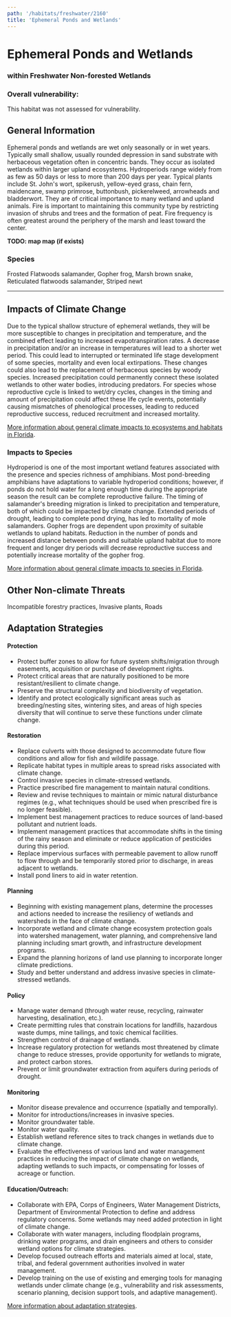 ```yaml
---
path: '/habitats/freshwater/2160'
title: 'Ephemeral Ponds and Wetlands'
---
```


# Ephemeral Ponds and Wetlands

### within Freshwater Non-forested Wetlands

<div id="TopSection">



<div>

### Overall vulnerability:

This habitat was not assessed for vulnerability.



</div>
</div>

## General Information

Ephemeral ponds and wetlands are wet only seasonally or in wet years.  Typically small shallow, usually rounded depression in sand substrate with herbaceous vegetation often in concentric bands.  They occur as isolated wetlands within larger upland ecosystems.  Hydroperiods range widely from as few as 50 days or less to more than 200 days per year.  Typical plants include St. John's wort, spikerush, yellow-eyed grass, chain fern, maidencane, swamp primrose, buttonbush, pickerelweed, arrowheads and bladderwort.  They are of critical importance to many wetland and upland animals.  Fire is important to maintaining this community type by restricting invasion of shrubs and trees and the formation of peat.  Fire frequency is often greatest around the periphery of the marsh and least toward the center.



**TODO: map map (if exists)**

### Species

Frosted Flatwoods salamander, Gopher frog, Marsh brown snake, Reticulated flatwoods salamander, Striped newt

<hr />

## Impacts of Climate Change

Due to the typical shallow structure of ephemeral wetlands, they will be more susceptible to changes in precipitation and temperature, and the combined effect leading to increased evapotranspiration rates. A decrease in precipitation and/or an increase in temperatures will lead to a shorter wet period. This could lead to  interrupted or terminated life stage development of some species, mortality and even local extirpations.  These changes could also lead to the replacement of herbaceous species by woody species. Increased precipitation could permanently connect these isolated wetlands to other water bodies, introducing predators.  For species whose reproductive cycle is linked to wet/dry cycles, changes in the timing and amount of precipitation could affect these life cycle events, potentially causing mismatches of phenological processes, leading to reduced reproductive success, reduced recruitment and increased mortality.



[More information about general climate impacts to ecosystems and habitats in Florida](/impacts/habitats).

### Impacts to Species

Hydroperiod is one of the most important wetland features associated with the presence and species richness of amphibians.  Most pond-breeding amphibians have adaptations to variable hydroperiod conditions; however, if ponds do not hold water for a long enough time during the appropriate season the result can be complete reproductive failure.  The timing of salamander's breeding migration is linked to precipitation and temperature, both of which could be impacted by climate change.  Extended periods of drought, leading to complete pond drying, has led to mortality of mole salamanders.   Gopher frogs are dependent upon proximity of suitable wetlands to upland habitats.  Reduction in the number of ponds and increased distance between ponds and suitable upland habitat due to more frequent and longer dry periods will decrease reproductive success and potentially increase mortality of the gopher frog.

[More information about general climate impacts to species in Florida](/impacts/species).

## Other Non-climate Threats

Incompatible forestry practices, Invasive plants, Roads

## Adaptation Strategies

#### Protection

- Protect buffer zones to allow for future system shifts/migration through easements, acquisition or purchase of development rights.
- Protect critical areas that are naturally positioned to be more resistant/resilient to climate change.
- Preserve the structural complexity and biodiversity of vegetation.
- Identify and protect ecologically significant areas such as breeding/nesting sites, wintering sites, and areas of high species diversity that will continue to serve these functions under climate change.


#### Restoration

- Replace culverts with those designed to accommodate future flow conditions and allow for fish and wildlife passage.
- Replicate habitat types in multiple areas to spread risks associated with climate change.
- Control invasive species in climate-stressed wetlands.
- Practice prescribed fire management to maintain natural conditions.
- Review and revise techniques to maintain or mimic natural disturbance regimes (e.g., what techniques should be used when prescribed fire is no longer feasible).
- Implement best management practices to reduce sources of land-based pollutant and nutrient loads.
- Implement management practices that accommodate shifts in the timing of the rainy season and eliminate or reduce application of pesticides during this period.
- Replace impervious surfaces with permeable pavement to allow runoff to flow through and be temporarily stored prior to discharge, in areas adjacent to wetlands.
- Install pond liners to aid in water retention.


#### Planning

- Beginning with existing management plans, determine the processes and actions needed to increase the resiliency of wetlands and watersheds in the face of climate change.
- Incorporate wetland and climate change ecosystem protection goals into watershed management, water planning, and comprehensive land planning including smart growth, and infrastructure development programs.
- Expand the planning horizons of land use planning to incorporate longer climate predictions.
- Study and better understand and address invasive species in climate-stressed wetlands.


#### Policy

- Manage water demand (through water reuse, recycling, rainwater harvesting, desalination, etc.).
- Create permitting rules that constrain locations for landfills, hazardous waste dumps, mine tailings, and toxic chemical facilities.
- Strengthen control of drainage of wetlands.
- Increase regulatory protection for wetlands most threatened by climate change to reduce stresses, provide opportunity for wetlands to migrate, and protect carbon stores.
- Prevent or limit groundwater extraction from aquifers during periods of drought.


#### Monitoring

- Monitor disease prevalence and occurrence (spatially and temporally).
- Monitor for introductions/increases in invasive species.
- Monitor groundwater table.
- Monitor water quality.
- Establish wetland reference sites to track changes in wetlands due to climate change.
- Evaluate the effectiveness of various land and water management practices in reducing the impact of climate change on wetlands, adapting wetlands to such impacts, or compensating for losses of  acreage or function.


#### Education/Outreach: 

- Collaborate with EPA, Corps of Engineers, Water Management Districts, Department of Environmental Protection to define and address regulatory concerns. Some wetlands may need added protection in light of climate change.
- Collaborate with water managers, including floodplain programs, drinking water programs, and drain engineers and others to consider wetland options for climate strategies.
- Develop focused outreach efforts and materials aimed at local, state, tribal, and federal government authorities involved in water management.
- Develop training on the use of existing and emerging tools for managing wetlands under climate change (e.g., vulnerability and risk assessments, scenario planning, decision support tools, and adaptive management).




[More information about adaptation strategies](/strategies).


